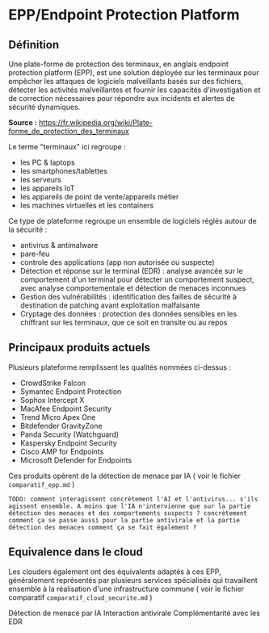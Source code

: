 # EPP/Endpoint Protection Platform

## Définition

Une plate-forme de protection des terminaux, en anglais endpoint protection platform (EPP), est une solution déployée sur les terminaux pour empêcher les attaques de logiciels malveillants basés sur des fichiers, détecter les activités malveillantes et fournir les capacités d'investigation et de correction nécessaires pour répondre aux incidents et alertes de sécurité dynamiques. 

**Source :** https://fr.wikipedia.org/wiki/Plate-forme_de_protection_des_terminaux

Le terme "terminaux" ici regroupe : 
- les PC & laptops
- les smartphones/tablettes
- les serveurs
- les appareils IoT
- les appareils de point de vente/appareils métier
- les machines virtuelles et les containers

Ce type de plateforme regroupe un ensemble de logiciels réglés autour de la sécurité :
- antivirus & antimalware
- pare-feu
- controle des applications (app non autorisée ou suspecte)
- Détection et réponse sur le terminal (EDR) : analyse avancée sur le comportement d'un terminal pour détecter un comportement suspect, avec analyse comportementale et détection de menaces inconnues
- Gestion des vulnérabilités : identification des failles de sécurité à destination de patching avant exploitation malfaisante
- Cryptage des données : protection des données sensibles en les chiffrant sur les terminaux, que ce soit en transite ou au repos

## Principaux produits actuels

Plusieurs plateforme remplissent les qualités nommées ci-dessus :
- CrowdStrike Falcon
- Symantec Endpoint Protection
- Sophox Intercept X
- MacAfee Endpoint Security
- Trend Micro Apex One
- Bitdefender GravityZone
- Panda Security (Watchguard)
- Kaspersky Endpoint Security
- Cisco AMP for Endpoints
- Microsoft Defender for Endpoints

Ces produits opèrent de la détection de menace par IA ( voir le fichier `comparatif_epp.md` )

`TODO: comment interagissent concrètement l'AI et l'antivirus... s'ils agissent ensemble. A moins que l'IA n'intervienne que sur la partie détection des menaces et des comportements suspects ? concrètement comment ça se passe aussi pour la partie antivirale et la partie détection des menaces comment ça se fait également ?`

## Equivalence dans le cloud

Les clouders également ont des équivalents adaptés à ces EPP, généralement représentés par plusieurs services spécialisés qui travaillent ensemble à la réalisation d'une infrastructure commune ( voir le fichier comparatif `comparatif_cloud_securite.md` )



Détection de menace par IA
Interaction antivirale
Complémentarité avec les EDR


